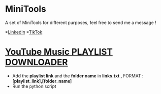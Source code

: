 # MiniTools
A set of MiniTools for different purposes, feel free to send me a message !

*[LinkedIn](https://ro.linkedin.com/in/dan-mosljesch-969b83163)
*[TikTok](https://www.tiktok.com/@mdan96_)

# [YouTube Music PLAYLIST DOWNLOADER](https://github.com/mdan96/MiniTools/tree/main/playlist_downloader)
   * Add the **playlist link** and the **folder name** in **links.txt** , FORMAT : **[playlist_link],[folder_name]**
   * Run the python script 
